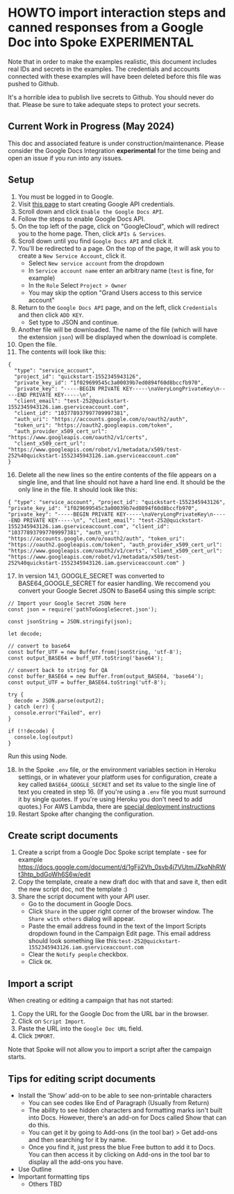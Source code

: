 # HOWTO import interaction steps and canned responses from a Google Doc into Spoke **EXPERIMENTAL**

Note that in order to make the examples realistic, this document includes real IDs and secrets in the examples. The credentials and accounts connected with these examples will have been deleted before this file was pushed to Github.

It's a horrible idea to publish live secrets to Github. You should never do that. Please be sure to take adequate steps to protect your secrets.

## Current Work in Progress (May 2024)

This doc and associated feature is under construction/maintenance. Please consider the Google Docs Integration **experimental** for the time being and open an issue if you run into any issues. 

## Setup

1. You must be logged in to Google.
2. Visit [this page](https://developers.google.com/docs/api/quickstart/nodejs) to start creating Google API credentials.
3. Scroll down and click `Enable the Google Docs API`.
4. Follow the steps to enable Google Docs API.
5. On the top left of the page, click on "GoogleCloud", which will redirect you to the home page. Then, click `APIs & Services`.
6. Scroll down until you find `Google Docs API` and click it.
7. You'll be redirected to a page. On the top of the page, it will ask you to create a `New Service Account`, click it.
    - Select `New service account` from the dropdown
    - In `Service account name` enter an arbitrary name (`test` is fine, for example)
    - In the `Role` Select `Project > Owner`
    - You may skip the option "Grand Users access to this service account"
6. Return to the `Google Docs API` page, and on the left, click `Credentials` and then click `ADD KEY`.
    - Set type to JSON and continue.
8. Another file will be downloaded. The name of the file (which will have the extension `json`) will be displayed when the download is complete.
9. Open the file.
10. The contents will look like this:

```
{
  "type": "service_account",
  "project_id": "quickstart-1552345943126",
  "private_key_id": "1f029699545c3a00039b7ed0894f60d8bccfb970",
  "private_key": "-----BEGIN PRIVATE KEY-----\naVeryLongPrivateKey\n-----END PRIVATE KEY-----\n",
  "client_email": "test-252@quickstart-1552345943126.iam.gserviceaccount.com",
  "client_id": "103778937997709997381",
  "auth_uri": "https://accounts.google.com/o/oauth2/auth",
  "token_uri": "https://oauth2.googleapis.com/token",
  "auth_provider_x509_cert_url": "https://www.googleapis.com/oauth2/v1/certs",
  "client_x509_cert_url": "https://www.googleapis.com/robot/v1/metadata/x509/test-252%40quickstart-1552345943126.iam.gserviceaccount.com"
}
```

16. Delete all the new lines so the entire contents of the file appears on a single line, and that line should not have a hard line end. It should be the only line in the file. It should look like this:

```
{ "type": "service_account", "project_id": "quickstart-1552345943126", "private_key_id": "1f029699545c3a00039b7ed0894f60d8bccfb970", "private_key": "-----BEGIN PRIVATE KEY-----\naVeryLongPrivateKey\n-----END PRIVATE KEY-----\n", "client_email": "test-252@quickstart-1552345943126.iam.gserviceaccount.com", "client_id": "103778937997709997381", "auth_uri": "https://accounts.google.com/o/oauth2/auth", "token_uri": "https://oauth2.googleapis.com/token", "auth_provider_x509_cert_url": "https://www.googleapis.com/oauth2/v1/certs", "client_x509_cert_url": "https://www.googleapis.com/robot/v1/metadata/x509/test-252%40quickstart-1552345943126.iam.gserviceaccount.com" }
```

17. In version 14.1, GOOGLE_SECRET was converted to BASE64_GOOGLE_SECRET for easier handling. We reccomend you convert your Google Secret JSON to Base64 using this simple script:
```
// Import your Google Secret JSON here
const json = require('pathToGoogleSecret.json');

const jsonString = JSON.stringify(json);

let decode;

// convert to base64
const buffer_UTF = new Buffer.from(jsonString, 'utf-8');
const output_BASE64 = buff_UTF.toString('base64');

// convert back to string for QA
const buffer_BASE64 = new Buffer.from(output_BASE64, 'base64');
const output_UTF = buffer_BASE64.toString('utf-8');

try {
  decode = JSON.parse(output2);
} catch (err) {
  console.error("Failed", err)
}

if (!!decode) {
  console.log(output)
} 
```

Run this using Node. 

18. In the Spoke `.env` file, or the environment variables section in Heroku settings, or in whatever your platform uses for configuration, create a key called `BASE64_GOOGLE_SECRET` and set its value to the single line of text you created in step 16. (If you're using a `.env` file you must surround it by single quotes. If you're using Heroku you don't need to add quotes.) For AWS Lambda, there are [special deployment instructions](HOWTO_DEPLOYING_AWS_LAMBDA.md#environment-variable-maximum-4k)
19. Restart Spoke after changing the configuration.

## Create script documents

1. Create a script from a Google Doc Spoke script template - see for example https://docs.google.com/document/d/1gFji2Vh_0svb4j7VUtmJZkqNhRWt3htp_bdGoWh6S6w/edit
2. Copy the template, create a new draft doc with that and save it, then edit the new script doc, not the template :)
3. Share the script document with your API user.
   - Go to the document in Google Docs.
   - Click `Share` in the upper right corner of the browser window. The `Share with others` dialog will appear.
   - Paste the email address found in the text of the Import Scripts dropdown found in the Campaign Edit page. This email address should look something like this:`test-252@quickstart-1552345943126.iam.gserviceaccount.com`
   - Clear the `Notify people` checkbox.
   - Click `OK`.

## Import a script

When creating or editing a campaign that has not started:

1. Copy the URL for the Google Doc from the URL bar in the browser.
1. Click on `Script Import`.
1. Paste the URL into the `Google Doc URL` field.
1. Click `IMPORT`.

Note that Spoke will not allow you to import a script after the campaign starts.

## Tips for editing script documents

- Install the ‘Show’ add-on to be able to see non-printable characters
  - You can see codes like End of Paragraph (Usually from Return)
  - The ability to see hidden characters and formatting marks isn't built into Docs. However, there's an add-on for Docs called Show that can do this.
  - You can get it by going to Add-ons (in the tool bar) > Get add-ons and then searching for it by name.
  - Once you find it, just press the blue Free button to add it to Docs. You can then access it by clicking on Add-ons in the tool bar to display all the add-ons you have.
- Use Outline
- Important formatting tips
  - Others TBD

